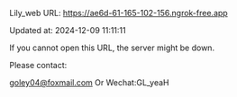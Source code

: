 Lily_web URL: https://ae6d-61-165-102-156.ngrok-free.app

Updated at: 2024-12-09 11:11:11

If you cannot open this URL, the server might be down.

Please contact: 

goley04@foxmail.com Or Wechat:GL_yeaH